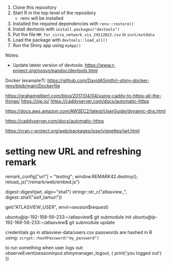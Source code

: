 1. Clone this repository
2. Start R in the top-level of the repository
    - renv will be installed
3. Installed the required dependencies with `renv::restore()`
4. Install devtools with `install.packages("devtools")`
5. Put the file `MM_for_circo_network_vis_29112022.csv` in `inst/extdata`
6. Load the package with `devtools::load_all()`
7. Run the Shiny app using `myApp()`


Notes: 

- Update latest version of devtools: https://www.r-project.org/nosvn/pandoc/devtools.html

Docker (example?): https://github.com/DavidASmith/r-shiny-docker-renv/blob/main/Dockerfile

https://grahamgilbert.com/blog/2017/04/04/using-caddy-to-https-all-the-things/
https://nip.io/
https://caddyserver.com/docs/automatic-https

https://docs.aws.amazon.com/AWSEC2/latest/UserGuide/dynamic-dns.html


https://caddyserver.com/docs/automatic-https

https://cran.r-project.org/web/packages/jose/vignettes/jwt.html

# setting new URL and refreshing remark
remark_config["url"] = "testing"; window.REMARK42.destroy(); reload_js("/remark/web/embed.js")


digest::digest(jwt, algo="sha1")
stringr::str_c("atlasview_", digest::sha1("asif_tamuri"))

get("ATLASVIEW_USER", envir=session$request)

ubuntu@ip-192-168-56-233:~/atlasview$ git submodule init
ubuntu@ip-192-168-56-233:~/atlasview$ git submodule update


credentials go in atlasview-data/users.csv
passwords are hashed in R using: `scrypt::hashPassword("my_password")`

to run something when user logs out:
    observeEvent(session$input$.shinymanager_logout, {
      print('you logged out')
    })
    

